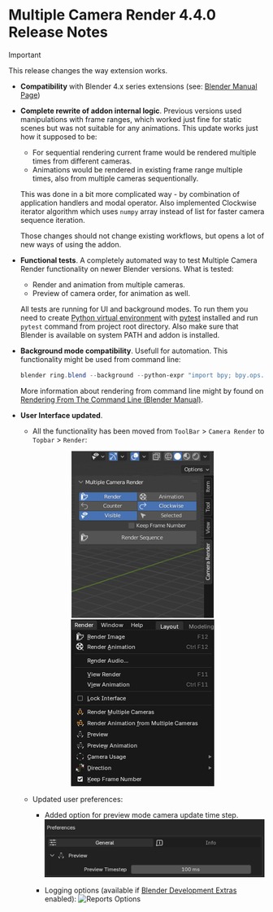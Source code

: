 # Multiple Camera Render 4.4.0 Release Notes

> [!IMPORTANT]
> This release changes the way extension works.

* **Compatibility** with Blender 4.x series extensions (see: [Blender Manual Page](https://docs.blender.org/manual/en/latest/editors/preferences/addons.html))

* **Complete rewrite of addon internal logic**. Previous versions used manipulations with frame ranges, which worked just fine for static scenes but was not suitable for any animations. This update works just how it supposed to be:
  - For sequential rendering current frame would be rendered multiple times from different cameras.
  - Animations would be rendered in existing frame range multiple times, also from multiple cameras sequentionally.

  This was done in a bit more complicated way - by combination of application handlers and modal operator. Also implemented Clockwise iterator algorithm which uses ``numpy`` array instead of list for faster camera sequence iteration.

  Those changes should not change existing workflows, but opens a lot of new ways of using the addon.

* **Functional tests**. A completely automated way to test Multiple Camera Render functionality on newer Blender versions. What is tested:
  - Render and animation from multiple cameras.
  - Preview of camera order, for animation as well.
  
  All tests are running for UI and background modes. To run them you need to create [Python virtual environment](https://docs.python.org/3/library/venv.html) with [pytest](https://docs.pytest.org/en/stable/) installed and run ``pytest`` command from project root directory. Also make sure that Blender is available on system PATH and addon is installed.

* **Background mode compatibility**. Usefull for automation. This functionality might be used from command line: 
  ```powershell
  blender ring.blend --background --python-expr "import bpy; bpy.ops.mcr.render('INVOKE_DEFAULT', animation=True)"
  ```

  More information about rendering from command line might by found on [Rendering From The Command Line (Blender Manual)](https://docs.blender.org/manual/en/latest/advanced/command_line/render.html).

* **User Interface updated**.

  - All the functionality has been moved from ``ToolBar`` > ``Camera Render`` to ``Topbar`` > ``Render``:

  <p align="center">
    <tr>
      <img src="../images/ui_old.png" alt="New"/>
      <img src="../images/ui_new.png" alt="Old"/>
    </tr>
  </p>

  - Updated user preferences:
    
    - Added option for preview mode camera update time step.
      ![Preview Timestep Option](../images/pref_general.png)

    - Logging options (available if [Blender Development Extras](https://docs.blender.org/manual/en/4.4/editors/preferences/interface.html?utm_source=blender-4.4.0#bpy-types-preferencesview-show-developer-ui) enabled):
      ![Reports Options](../v4.4.0/reports.png)


